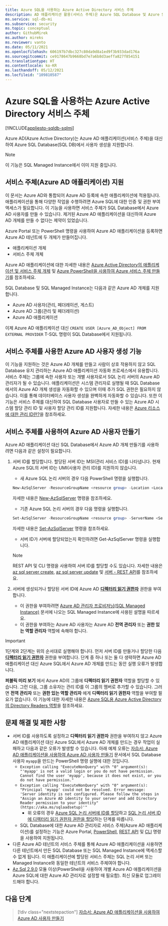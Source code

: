 ```yaml
---
title: Azure SQL을 사용하는 Azure Active Directory 서비스 주체
description: AD 애플리케이션 활용(서비스 주체)은 Azure SQL Database 및 Azure SQL Managed Instance에서의 Azure AD 사용자 생성을 지원합니다.
ms.service: sql-db-mi
ms.subservice: security
ms.topic: conceptual
author: GithubMirek
ms.author: mireks
ms.reviewer: vanto
ms.date: 05/11/2021
ms.openlocfilehash: 606197b7dbc327c80da9d8a1ed9f3b933dad176a
ms.sourcegitcommit: ce9178647b9668bd7e7a6b8d3aeffa827f854151
ms.translationtype: HT
ms.contentlocale: ko-KR
ms.lasthandoff: 05/12/2021
ms.locfileid: "109810587"
---
```

# <a name="azure-active-directory-service-principal-with-azure-sql"></a>Azure SQL을 사용하는 Azure Active Directory 서비스 주체

[!INCLUDE[appliesto-sqldb-sqlmi](../includes/appliesto-sqldb-sqlmi.md)]

Azure AD(Azure Active Directory)는 Azure AD 애플리케이션(서비스 주체)을 대신하여 Azure SQL Database(SQL DB)에서 사용자 생성을 지원합니다.

> [!NOTE]
> 이 기능은 SQL Managed Instance에서 이미 지원 중입니다.

## <a name="service-principal-azure-ad-applications-support"></a>서비스 주체(Azure AD 애플리케이션) 지원

이 문서는 Azure AD와 통합되어 Azure AD 등록에 속한 애플리케이션에 적용됩니다. 애플리케이션을 통해 다양한 작업을 수행하려면 Azure SQL에 대한 인증 및 권한 부여 액세스가 필요합니다. 이 기능을 사용하면 서비스 주체가 SQL Database에서 Azure AD 사용자를 만들 수 있습니다. 제거된 Azure AD 애플리케이션을 대신하여 Azure AD 개체를 만들 수 없다는 제약이 있었습니다.

Azure Portal 또는 PowerShell 명령을 사용하여 Azure AD 애플리케이션을 등록하면 Azure AD 테넌트에 두 개체가 만들어집니다.

- 애플리케이션 개체
- 서비스 주체 개체

Azure AD 애플리케이션에 대한 자세한 내용은 [Azure Active Directory의 애플리케이션 및 서비스 주체 개체](../../active-directory/develop/app-objects-and-service-principals.md) 및 [Azure PowerShell을 사용하여 Azure 서비스 주체 만들기](/powershell/azure/create-azure-service-principal-azureps)를 참조하세요.

SQL Database 및 SQL Managed Instance는 다음과 같은 Azure AD 개체를 지원합니다.

- Azure AD 사용자(관리, 페더레이션, 게스트)
- Azure AD 그룹(관리 및 페더레이션)
-  Azure AD 애플리케이션 

이제 Azure AD 애플리케이션 대신 `CREATE USER [Azure_AD_Object] FROM EXTERNAL PROVIDER` T-SQL 명령이 SQL Database에서 지원됩니다.

## <a name="functionality-of-azure-ad-user-creation-using-service-principals"></a>서비스 주체를 사용한 Azure AD 사용자 생성 기능

이 기능을 지원하는 것은 Azure AD 개체를 만들고 사람이 상호 작용하지 않고 SQL Database 유지 관리하는 Azure AD 애플리케이션 자동화 프로세스에서 유용합니다. 서비스 주체는 그룹에 속한 사용자 또는 개별 사용자로서 SQL 논리 서버의 Azure AD 관리자가 될 수 있습니다. 애플리케이션은 시스템 관리자로 실행될 때 SQL Database에서의 Azure AD 개체 생성을 자동화할 수 있으며 이때 추가 SQL 권한은 필요하지 않습니다. 이를 통해 데이터베이스 사용자 생성을 완벽하게 자동화할 수 있습니다. 또한 이 기능은 서비스 주체를 대신하여 SQL Database 사용자로 만들 수 있는 Azure AD 시스템 할당 관리 ID 및 사용자 할당 관리 ID를 지원합니다. 자세한 내용은 [Azure 리소스에 대한 관리 ID란?](../../active-directory/managed-identities-azure-resources/overview.md)을 참조하세요.

## <a name="enable-service-principals-to-create-azure-ad-users"></a>서비스 주체를 사용하여 Azure AD 사용자 만들기

Azure AD 애플리케이션 대신 SQL Database에서 Azure AD 개체 만들기를 사용하려면 다음과 같은 설정이 필요합니다.

1. 서버 ID를 할당합니다. 할당된 서버 ID는 MSI(관리 서비스 ID)를 나타냅니다. 현재 Azure SQL의 서버 ID는 UMI(사용자 관리 ID)를 지원하지 않습니다.
    - 새 Azure SQL 논리 서버의 경우 다음 PowerShell 명령을 실행합니다.
    
    ```powershell
    New-AzSqlServer -ResourceGroupName <resource group> -Location <Location name> -ServerName <Server name> -ServerVersion "12.0" -SqlAdministratorCredentials (Get-Credential) -AssignIdentity
    ```

    자세한 내용은 [New-AzSqlServer](/powershell/module/az.sql/new-azsqlserver) 명령을 참조하세요.

    - 기존 Azure SQL 논리 서버의 경우 다음 명령을 실행합니다.
    
    ```powershell
    Set-AzSqlServer -ResourceGroupName <resource group> -ServerName <Server name> -AssignIdentity
    ```

    자세한 내용은 [Set-AzSqlServer](/powershell/module/az.sql/set-azsqlserver) 명령을 참조하세요.

    - 서버 ID가 서버에 할당되었는지 확인하려면 Get-AzSqlServer 명령을 실행합니다.

    > [!NOTE]
    > REST API 및 CLI 명령을 사용하여 서버 ID를 할당할 수도 있습니다. 자세한 내용은 [az sql server create](/cli/azure/sql/server#az_sql_server_create), [az sql server update](/cli/azure/sql/server#az_sql_server_update) 및 [서버 - REST API](/rest/api/sql/2020-08-01-preview/servers)를 참조하세요.

2. 서버에 생성되거나 할당된 서버 ID에 Azure AD [**디렉터리 읽기 권한자**](../../active-directory/roles/permissions-reference.md#directory-readers) 권한을 부여합니다.
    - 이 권한을 부여하려면 [Azure AD 관리자 프로비저닝(SQL Managed Instance)](authentication-aad-configure.md?tabs=azure-powershell#provision-azure-ad-admin-sql-managed-instance) 문서에 나오는 SQL Managed Instance에 사용된 설명을 따르세요.
    - 이 권한을 부여하는 Azure AD 사용자는 Azure AD **전역 관리자** 또는 **권한 있는 역할 관리자** 역할에 속해야 합니다.

> [!IMPORTANT]
> 1단계와 2단계는 위의 순서대로 실행해야 합니다. 먼저 서버 ID를 만들거나 할당한 다음 [**디렉터리 읽기 권한자**](../../active-directory/roles/permissions-reference.md#directory-readers) 권한을 부여합니다. 단계 중 하나 또는 둘 다 생략하면 Azure AD 애플리케이션 대신 Azure SQL에서 Azure AD 개체를 만드는 동안 실행 오류가 발생합니다.
>
> **퍼블릭 미리 보기** 에서 Azure AD의 그룹에 **디렉터리 읽기 권한자** 역할을 할당할 수 있습니다. 그런 다음, 그룹 소유자는 관리 ID를 이 그룹의 멤버로 추가할 수 있습니다. 그러면 **전역 관리자** 또는 **권한 있는 역할 관리자** 에게 **디렉터리 읽기 권한자** 역할을 부여할 필요가 없습니다. 이 기능에 대한 자세한 내용은 [Azure SQL용 Azure Active Directory의 Directory Readers 역할](authentication-aad-directory-readers-role.md)을 참조하세요.

## <a name="troubleshooting-and-limitations"></a>문제 해결 및 제한 사항

- 서버 ID를 사용하도록 설정하고 **디렉터리 읽기 권한자** 권한을 부여하지 않고 Azure AD 애플리케이션 대신 Azure SQL에서 Azure AD 개체를 만드는 경우 작업이 실패하고 다음과 같은 오류가 발생할 수 있습니다. 아래 예제 오류는 [자습서: Azure AD 애플리케이션을 사용하여 Azure AD 사용자 만들기](authentication-aad-service-principal-tutorial.md) 문서에서 SQL Database 사용자 `myapp`을 만드는 PowerShell 명령 실행에 대한 것입니다.
    - `Exception calling "ExecuteNonQuery" with "0" argument(s): "'myapp' is not a valid login or you do not have permission. Cannot find the user 'myapp', because it does not exist, or you do not have permission."`
    - `Exception calling "ExecuteNonQuery" with "0" argument(s): "Principal 'myapp' could not be resolved. Error message:
    'Server identity is not configured. Please follow the steps in "Assign an Azure AD identity to your server and add
    Directory Reader permission to your identity" (https://aka.ms/sqlaadsetup)'"`
      - 위 오류의 경우 [Azure SQL 논리 서버에 ID를 할당](authentication-aad-service-principal-tutorial.md#assign-an-identity-to-the-azure-sql-logical-server)하고 [SQL 논리 서버 ID에 디렉터리 읽기 권한자 권한을 할당](authentication-aad-service-principal-tutorial.md#assign-directory-readers-permission-to-the-sql-logical-server-identity)하는 단계를 따릅니다.
    - SQL Database에 대한 Azure AD 관리자로 서비스 주체(Azure AD 애플리케이션)를 설정하는 기능은 Azure Portal, [PowerShell](authentication-aad-configure.md?tabs=azure-powershell#powershell-for-sql-database-and-azure-synapse), [REST API](/rest/api/sql/2020-08-01-preview/servers) 및 [CLI](authentication-aad-configure.md?tabs=azure-cli#powershell-for-sql-database-and-azure-synapse) 명령을 사용하여 지원됩니다.
- 다른 Azure AD 테넌트의 서비스 주체를 통해 Azure AD 애플리케이션을 사용하면 다른 테넌트에서 만든 SQL Database 또는 SQL Managed Instance에 액세스할 수 없게 됩니다. 이 애플리케이션에 할당된 서비스 주체는 SQL 논리 서버 또는 Managed Instance와 동일한 테넌트의 서비스 주체여야 합니다.
- [Az.Sql 2.9.0](https://www.powershellgallery.com/packages/Az.Sql/2.9.0) 모듈 이상(PowerShell을 사용하여 개별 Azure AD 애플리케이션을 Azure SQL에 대한 Azure AD 관리자로 설정할 때 필요함). 최신 모듈로 업그레이드해야 합니다.

## <a name="next-steps"></a>다음 단계

> [!div class="nextstepaction"]
> [자습서: Azure AD 애플리케이션을 사용하여 Azure AD 사용자 만들기](authentication-aad-service-principal-tutorial.md)
